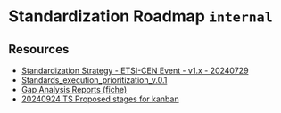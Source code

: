 # Standardization Roadmap `internal`

## Resources
* [Standardization Strategy - ETSI-CEN Event - v1.x - 20240729](https://eceuropaeu.sharepoint.com/:p:/r/teams/GRP-EUDIWNiScyEC/Shared%20Documents/General/10_standardisation/04_presentation/Standardization%20Strategy%20-%20ETSI-CEN%20Event%20-%20v1.x%20-%2020240729.pptx?d=w7408cccdfb004735be839cc05b532f30&csf=1&web=1&e=A0y0Fy)
* [Standards_execution_prioritization_v.0.1](https://eceuropaeu.sharepoint.com/:w:/r/teams/GRP-EUDIWNiScyEC/Shared%20Documents/Standardisation/Standards_execution_prioritization_v.0.1.docx?d=w83e8b59effda4e30b448802ee4580d95&csf=1&web=1&e=5b9gWj)
* [Gap Analysis Reports (fiche)](https://eceuropaeu.sharepoint.com/teams/GRP-EUDIWNiScyEC/Shared%20Documents/Forms/AllItems.aspx?id=%2Fteams%2FGRP%2DEUDIWNiScyEC%2FShared%20Documents%2FGeneral%2F10%5Fstandardisation%2F02%5Fdeliverables%2F03%5Fgap%5Freport%5F%28fiche%29&viewid=8b0debd9%2D8221%2D4571%2Db353%2D00a09529bf0e)
* [20240924 TS Proposed stages for kanban](https://eceuropaeu.sharepoint.com/:p:/r/teams/GRP-EUDIWNiScyEC/Shared%20Documents/General/10_standardisation/09_tracking%20progress%20on%20kanban/20240924%20TS%20Proposed%20stages%20for%20kanban.pptx?d=w609dfdf4a23b4c52bcb19f6f010d3769&csf=1&web=1&e=QDMnxg)
